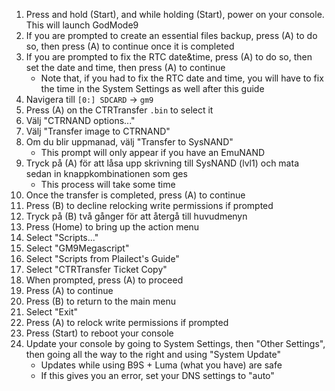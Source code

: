 1. Press and hold (Start), and while holding (Start), power on your console. This will launch GodMode9
2. If you are prompted to create an essential files backup, press (A) to do so, then press (A) to continue once it is completed
3. If you are prompted to fix the RTC date&time, press (A) to do so, then set the date and time, then press (A) to continue
   - Note that, if you had to fix the RTC date and time, you will have to fix the time in the System Settings as well after this guide
4. Navigera till `[0:] SDCARD` -> `gm9`
5. Press (A) on the CTRTransfer `.bin` to select it
6. Välj "CTRNAND options..."
7. Välj "Transfer image to CTRNAND"
8. Om du blir uppmanad, välj "Transfer to SysNAND"
   - This prompt will only appear if you have an EmuNAND
9. Tryck på (A) för att låsa upp skrivning till SysNAND (lvl1) och mata sedan in knappkombinationen som ges
   - This process will take some time
10. Once the transfer is completed, press (A) to continue
11. Press (B) to decline relocking write permissions if prompted
12. Tryck på (B) två gånger för att återgå till huvudmenyn
13. Press (Home) to bring up the action menu
14. Select "Scripts..."
15. Select "GM9Megascript"
16. Select "Scripts from Plailect's Guide"
17. Select "CTRTransfer Ticket Copy"
18. When prompted, press (A) to proceed
19. Press (A) to continue
20. Press (B) to return to the main menu
21. Select "Exit"
22. Press (A) to relock write permissions if prompted
23. Press (Start) to reboot your console
24. Update your console by going to System Settings, then "Other Settings", then going all the way to the right and using "System Update"
    - Updates while using B9S + Luma (what you have) are safe
    - If this gives you an error, set your DNS settings to "auto"
